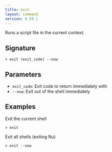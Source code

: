 ```yaml
---
title: exit
layout: command
version: 0.59.1
---
```


Runs a script file in the current context.

## Signature

```> exit (exit_code) --now```

## Parameters

 -  `exit_code`: Exit code to return immediately with
 -  `--now`: Exit out of the shell immediately

## Examples

Exit the current shell
```shell
> exit
```

Exit all shells (exiting Nu)
```shell
> exit --now
```
